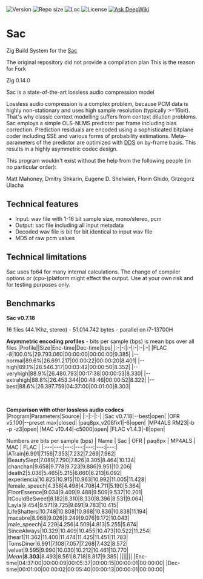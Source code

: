 ![Version](https://img.shields.io/github/release/slmdev/sac)
![Repo size](https://img.shields.io/github/repo-size/slmdev/sac)
![Loc](https://sloc.xyz/github/slmdev/sac)
![License](https://img.shields.io/github/license/slmdev/sac)
[![Ask DeepWiki](https://deepwiki.com/badge.svg)](https://deepwiki.com/inschrift-spruch-raum/sac-zig-build)

# Sac

Zig Build System for the [Sac](https://github.com/slmdev/sac)

The original repository did not provide a compilation plan This is the reason for Fork

Zig 0.14.0

Sac is a state-of-the-art lossless audio compression model

Lossless audio compression is a complex problem, because PCM data is highly non-stationary and uses high sample resolution (typically >=16bit). That's why classic context modelling suffers from context dilution problems. Sac employs a simple OLS-NLMS predictor per frame including bias correction. Prediction residuals are encoded using a sophisticated bitplane coder including SSE and various forms of probability estimations. Meta-parameters of the predictor are optimized with [DDS](https://agupubs.onlinelibrary.wiley.com/doi/10.1029/2005WR004723) on by-frame basis. This results in a highly asymmetric codec design.

This program wouldn't exist without the help from the following people (in no particular order):

Matt Mahoney, Dmitry Shkarin, Eugene D. Shelwien, Florin Ghido, Grzegorz Ulacha

## Technical features

- Input: wav file with 1-16 bit sample size, mono/stereo, pcm
- Output: sac file including all input metadata
- Decoded wav file is bit for bit identical to input wav file
- MD5 of raw pcm values

## Technical limitations

Sac uses fp64 for many internal calculations. The change of compiler options or (cpu-)platform might effect the output. Use at your own risk and for testing purposes only.

## Benchmarks
**Sac v0.7.18**

16 files (44.1Khz, stereo) - 51.014.742 bytes - parallel on i7-13700H

**Asymmetric encoding profiles** - bits per sample (bps) is mean bps over all files
|Profile||Size|Enc-time|Dec-time|bps|
|:-|-:|:-|:-|:-|:-|
|FLAC -8|100.0%|29.793.060|00:00:00|00:00:00|9.385|
|--normal|89.6%|26.691.217|00:00:22|00:00:20|8.401|
|--high|89.1%|26.546.317|00:03:42|00:00:50|8.352|
|--veryhigh|88.9%|26.480.793|00:17:38|00:00:53|8.330|
|--extrahigh|88.8%|26.453.344|00:48:46|00:00:52|8.322|
|--best|88.6%|26.397.759|04:37:00|00:01:00|8.303|

&nbsp;

**Comparison with other lossless audio codecs**
|Program|Parameters|Source|
|:-|:-|:-|
|Sac v0.7.18|--best|open|
|OFR v5.100|--preset max|closed|
|paq8px_v208fix1|-6|open|
|MP4ALS RM23|-b -p -z3|open|
|MAC v10.44|-c5000|open|
|FLAC v1.4.3|-8|open|

Numbers are bits per sample (bps)
| Name | Sac | OFR | paq8px | MP4ALS | MAC | FLAC |
|:---|---:|---:|---:|---:|---:|---:|
|ATrain|6.991|7.156|7.353|7.232|7.269|7.962|
|BeautySlept|7.089|7.790|7.826|8.305|8.464|10.134|
|chanchan|9.658|9.778|9.723|9.886|9.951|10.206|
|death2|5.036|5.465|5.215|6.660|6.213|6.092|
|experiencia|10.825|10.915|10.963|10.992|11.005|11.428|
|female_speech|4.356|4.498|4.708|4.711|5.190|5.364|
|FloorEssence|9.034|9.409|9.488|9.509|9.537|10.201|
|ItCouldBeSweet|8.182|8.310|8.330|8.396|8.531|9.064|
|Layla|9.454|9.571|9.725|9.691|9.783|10.415|
|LifeShatters|10.748|10.808|10.868|10.836|10.838|11.194|
|macabre|8.968|9.026|9.249|9.076|9.172|10.043|
|male_speech|4.229|4.256|4.509|4.813|5.255|5.674|
|SinceAlways|10.329|10.409|10.455|10.473|10.522|11.254|
|thear1|11.362|11.400|11.474|11.425|11.451|11.783|
|TomsDiner|6.991|7.108|7.057|7.268|7.432|8.572|
|velvet|9.595|9.990|10.030|10.212|10.461|10.770|
|*Mean*|**8.303**|8.493|8.561|8.718|8.817|9.385|
|||||||
|Enc-time|04:37:00|00:00:09|00:05:37|00:00:15|00:00:01|00:00:00|
|Dec-time|00:01:00|00:00:02|00:05:40|00:00:13|00:00:01|00:00:00|

